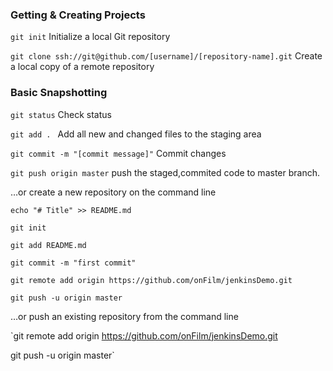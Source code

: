 ### Getting & Creating Projects

`git init`  Initialize a local Git repository

`git clone ssh://git@github.com/[username]/[repository-name].git` Create a local copy of a remote repository 

### Basic Snapshotting

`git status` Check status 

`git add . ` Add all new and changed files to the staging area 

`git commit -m "[commit message]"`  Commit changes 

`git push origin master` push the staged,commited code to master branch.

…or create a new repository on the command line

`echo "# Title" >> README.md`

`git init`

`git add README.md`

`git commit -m "first commit"`

`git remote add origin https://github.com/onFilm/jenkinsDemo.git`

`git push -u origin master`

…or push an existing repository from the command line

`git remote add origin https://github.com/onFilm/jenkinsDemo.git

 git push -u origin master`
